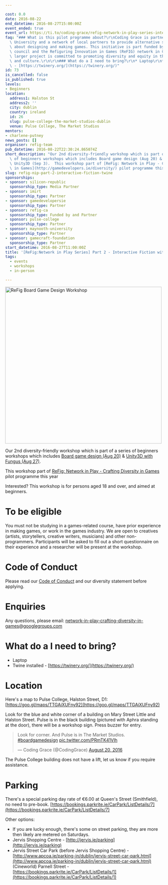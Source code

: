 ```yaml
---

cost: 0.0
date: 2016-08-22
end_datetime: 2016-08-27T15:00:00Z
event_ended: true
event_url: https://ti.to/coding-grace/refig-network-in-play-series-interactive-fiction-with-twine-workshop
faq: "### What is this pilot programme about?\r\nCoding Grace is partnering with Maynooth\
  \ University and a network of local partners to provide alternative spaces for learning\
  \ about designing and making games. This initiative is part funded by SSHRC research\
  \ council and the Refiguring Innovation in Games (ReFIG) network in Canada. The\
  \ larger project is committed to promoting diversity and equity in the games industry\
  \ and culture.\r\n\r\n### What do a I need to bring?\r\n* Laptop\r\n* Twine installed\
  \ - [https://twinery.org/](https://twinery.org/)"
id: 73
is_cancelled: false
is_published: true
levels:
- Beginners
location:
  address1: Halston St
  address2: ''
  city: dublin
  country: ireland
  id: 26
  slug: pulse-college-the-market-studios-dublin
  venue: Pulse College, The Market Studios
mentors:
- charlene-putney
news_posts: []
organiser: refig-team
pub_datetime: 2016-08-22T22:30:24.865074Z
short_description: "Our 2nd diversity-friendly workshop which is part of a series\
  \ of beginners workshops which includes Board game design (Aug 20) & Fungus with\
  \ Unity3D (Sep 3).  This workshop part of [ReFig: Network in Play - Crafting Diversity\
  \ in Games](http://gamedevelopers.ie/diversity/) pilot programme this year\r\n"
slug: refig-nip-part-2-interactive-fiction-twine
sponsorships:
- sponsor: silicon-republic
  sponsorship_type: Media Partner
- sponsor: imirt
  sponsorship_type: Partner
- sponsor: gamedevelopersie
  sponsorship_type: Partner
- sponsor: refig-ca
  sponsorship_type: Funded by and Partner
- sponsor: pulse-college
  sponsorship_type: Partner
- sponsor: maynooth-university
  sponsorship_type: Partner
- sponsor: gamecraft-foundation
  sponsorship_type: Partner
start_datetime: 2016-08-27T11:00:00Z
title: '[ReFig:Network in Play Series] Part 2 - Interactive Fiction with Twine'
tags:
  - events
  - workshops
  - in-person

---
```


<p><img width="500" src="https://d2z6c3c3r6k4bx.cloudfront.net/uploads/event/banner/1012326/62fa702fc7940a93919360da7dc9aa56.jpg" alt="ReFig Board Game Design Workshop"/></p>

Our 2nd diversity-friendly workshop which is part of a series of beginners workshops which includes [Board game design (Aug 20)](http://www.codinggrace.com/events/refig-nip-part-1-boardgame-design/72/) &amp; [Unity3D with Fungus (Aug 27)](http://www.codinggrace.com/events/refig-nip-part-3-unity-fungus/74/). 

This workshop part of [ReFig: Network in Play - Crafting Diversity in Games](http://gamedevelopers.ie/diversity/) pilot programme this year

Interested? This workshop is for persons aged 18 and over, and aimed at beginners. 

# To be eligible 
You must not be studying in a games-related course, have prior experience in making games, or work in the games industry. We are open to creatives (artists, storytellers, creative writers, musicians) and other non-programmers.  Participants will be asked to fill out a short questionnaire on their experience and a researcher will be present at the workshop. 

# Code of Conduct
Please read our [Code of Conduct](http://gamedevelopers.ie/diversity/refig-nip-code-of-conduct/) and our diversity statement before applying.

# Enquiries

Any questions, please email: <a href="mailto:network-in-play-crafting-diversity-in-games@googlegroups.com">network-in-play-crafting-diversity-in-games@googlegroups.com</a>

# What do a I need to bring?
* Laptop
* Twine installed - [https://twinery.org/](https://twinery.org/)

# Location
Here's a map to Pulse College, Halston Street, D1: [https://goo.gl/maps/TTGAiXUFny92](https://goo.gl/maps/TTGAiXUFny92)

Look for the blue and white corner of a building on Mary Street Little and Halston Street. Pulse is in the black building (pictured with Aphra standing at the door), there will be a workshop sign. Press buzzer for entry.

<blockquote class="twitter-tweet" data-lang="en"><p lang="en" dir="ltr">Look for corner. And Pulse is in The Market Studios. <a href="https://twitter.com/hashtag/boardgamedesign?src=hash">#boardgamedesign</a> <a href="https://t.co/PRmTK41Vlh">pic.twitter.com/PRmTK41Vlh</a></p>&mdash; Coding Grace (@CodingGrace) <a href="https://twitter.com/CodingGrace/status/766942068006682624">August 20, 2016</a></blockquote>
<script async src="//platform.twitter.com/widgets.js" charset="utf-8"></script>

The Pulse College building does not have a lift, let us know if you require assistance.

# Parking
There's a special parking day rate of €6.00 at Queen's Street (Smithfield), no need to pre-book. [https://bookings.parkrite.ie/CarPark/ListDetails/7](https://bookings.parkrite.ie/CarPark/ListDetails/7)

Other options:

* If you are lucky enough, there's some on street parking, they are more then likely are metered on Saturdays.
* Jervis Shopping Centre - [http://jervis.ie/parking](http://jervis.ie/parking)
* Jervis Street Car Park (before Jervis Shopping Centre) - [http://www.apcoa.ie/parking-in/dublin/jervis-street-car-park.html](http://www.apcoa.ie/parking-in/dublin/jervis-street-car-park.html)
(Cineworld) Parnell Street - [https://bookings.parkrite.ie/CarPark/ListDetails/1](https://bookings.parkrite.ie/CarPark/ListDetails/1)